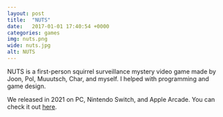 ```yaml
---
layout: post
title:  "NUTS"
date:   2017-01-01 17:40:54 +0000
categories: games
img: nuts.png
wide: nuts.jpg
alt: NUTS
---
```


NUTS is a first-person squirrel surveillance mystery video game made by Joon, Pol, Muuutsch, Char, and myself. I helped with programming and game design.

We released in 2021 on PC, Nintendo Switch, and Apple Arcade. You can check it out [here](https://nuts.game/).